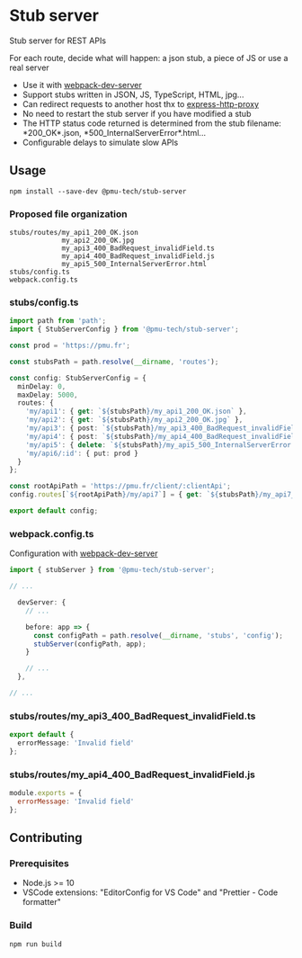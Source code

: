 # Stub server

Stub server for REST APIs

For each route, decide what will happen: a json stub, a piece of JS or use a real server

- Use it with [webpack-dev-server](https://github.com/webpack/webpack-dev-server)
- Support stubs written in JSON, JS, TypeScript, HTML, jpg...
- Can redirect requests to another host thx to [express-http-proxy](https://github.com/villadora/express-http-proxy)
- No need to restart the stub server if you have modified a stub
- The HTTP status code returned is determined from the stub filename: \*200_OK\*.json, \*500_InternalServerError\*.html...
- Configurable delays to simulate slow APIs

## Usage

`npm install --save-dev @pmu-tech/stub-server`

### Proposed file organization

```
stubs/routes/my_api1_200_OK.json
             my_api2_200_OK.jpg
             my_api3_400_BadRequest_invalidField.ts
             my_api4_400_BadRequest_invalidField.js
             my_api5_500_InternalServerError.html
stubs/config.ts
webpack.config.ts
```

### stubs/config.ts

```TypeScript
import path from 'path';
import { StubServerConfig } from '@pmu-tech/stub-server';

const prod = 'https://pmu.fr';

const stubsPath = path.resolve(__dirname, 'routes');

const config: StubServerConfig = {
  minDelay: 0,
  maxDelay: 5000,
  routes: {
    'my/api1': { get: `${stubsPath}/my_api1_200_OK.json` },
    'my/api2': { get: `${stubsPath}/my_api2_200_OK.jpg` },
    'my/api3': { post: `${stubsPath}/my_api3_400_BadRequest_invalidField.ts` },
    'my/api4': { post: `${stubsPath}/my_api4_400_BadRequest_invalidField.js` },
    'my/api5': { delete: `${stubsPath}/my_api5_500_InternalServerError.html` },
    'my/api6/:id': { put: prod }
  }
};

const rootApiPath = 'https://pmu.fr/client/:clientApi';
config.routes[`${rootApiPath}/my/api7`] = { get: `${stubsPath}/my_api7_200_OK.json` };

export default config;
```

### webpack.config.ts

Configuration with [webpack-dev-server](https://github.com/webpack/webpack-dev-server)

```TypeScript
import { stubServer } from '@pmu-tech/stub-server';

// ...

  devServer: {
    // ...

    before: app => {
      const configPath = path.resolve(__dirname, 'stubs', 'config');
      stubServer(configPath, app);
    }

    // ...
  },

// ...
```

### stubs/routes/my_api3_400_BadRequest_invalidField.ts

```TypeScript
export default {
  errorMessage: 'Invalid field'
};
```

### stubs/routes/my_api4_400_BadRequest_invalidField.js

```JavaScript
module.exports = {
  errorMessage: 'Invalid field'
};
```

## Contributing

### Prerequisites

- Node.js >= 10
- VSCode extensions: "EditorConfig for VS Code" and "Prettier - Code formatter"

### Build

`npm run build`

